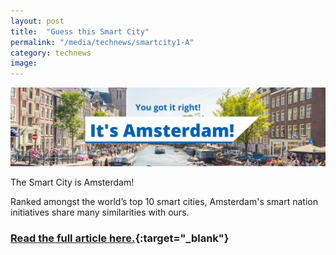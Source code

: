 ```yaml
---
layout: post
title:  "Guess this Smart City"
permalink: "/media/technews/smartcity1-A"
category: technews
image: 
---
```


![Amsterdam](/images/technews/Amsterdam_correct.png)

The Smart City is Amsterdam! 

Ranked amongst the world’s top 10 smart cities, Amsterdam's smart nation initiatives share many similarities with ours.

### [Read the full article here.](https://www.tech.gov.sg/media/technews/smart-cities-around-the-world-amsterdam?utm_source=govtech&utm_medium=edm&utm_campaign=technews){:target="_blank"}
